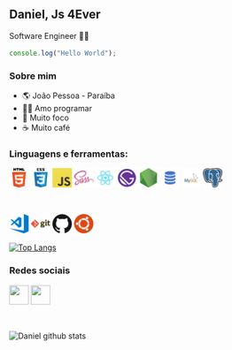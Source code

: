 ## **Daniel**, Js 4Ever

Software Engineer :man_technologist:

```javascript
console.log("Hello World");
```

### Sobre mim

- :earth_americas: João Pessoa - Paraíba
- :man_technologist: Amo programar
- :dart: Muito foco
- :coffee: Muito café

### Linguagens e ferramentas:

[<img alt="HTML5" width="35" src="https://raw.githubusercontent.com/github/explore/80688e429a7d4ef2fca1e82350fe8e3517d3494d/topics/html/html.png" />](https://www.w3schools.com/html/)
[<img alt="CSS3" width="35" src="https://raw.githubusercontent.com/github/explore/80688e429a7d4ef2fca1e82350fe8e3517d3494d/topics/css/css.png" />](https://developer.mozilla.org/pt-BR/docs/Web/CSS)
[<img alt="JavaScript" width="35" src="https://raw.githubusercontent.com/github/explore/80688e429a7d4ef2fca1e82350fe8e3517d3494d/topics/javascript/javascript.png" />](https://sass-lang.com/)
[<img alt="Sass" width="35" src="https://raw.githubusercontent.com/github/explore/80688e429a7d4ef2fca1e82350fe8e3517d3494d/topics/sass/sass.png" />](https://sass-lang.com/)
[<img alt="React" width="35" src="https://raw.githubusercontent.com/github/explore/80688e429a7d4ef2fca1e82350fe8e3517d3494d/topics/react/react.png" />](https://pt-br.reactjs.org/)
[<img alt="Gatsby" width="35" src="https://raw.githubusercontent.com/github/explore/e94815998e4e0713912fed477a1f346ec04c3da2/topics/gatsby/gatsby.png" />](https://www.gatsbyjs.org/)
[<img alt="Node.js" width="35" src="https://raw.githubusercontent.com/github/explore/80688e429a7d4ef2fca1e82350fe8e3517d3494d/topics/nodejs/nodejs.png" />](https://nodejs.org/en/)
[<img alt="SQL" width="35" src="https://raw.githubusercontent.com/github/explore/80688e429a7d4ef2fca1e82350fe8e3517d3494d/topics/sql/sql.png" />](https://www.microsoft.com/pt-br/sql-server/)
[<img alt="MySQL" width="35" src="https://raw.githubusercontent.com/github/explore/80688e429a7d4ef2fca1e82350fe8e3517d3494d/topics/mysql/mysql.png" />](https://www.mysql.com/)
[<img alt="Postgresql" width="35" src="https://raw.githubusercontent.com/github/explore/80688e429a7d4ef2fca1e82350fe8e3517d3494d/topics/postgresql/postgresql.png" />](https://www.postgresql.org/)

<br />

[<img alt="VSCode" width="35" src="https://raw.githubusercontent.com/github/explore/80688e429a7d4ef2fca1e82350fe8e3517d3494d/topics/visual-studio-code/visual-studio-code.png" />](https://code.visualstudio.com/)
[<img alt="Git" width="35" src="https://raw.githubusercontent.com/github/explore/80688e429a7d4ef2fca1e82350fe8e3517d3494d/topics/git/git.png" />](https://git-scm.com/)
[<img alt="GitHub" width="35" src="https://raw.githubusercontent.com/github/explore/78df643247d429f6cc873026c0622819ad797942/topics/github/github.png" />](https://github.com/)
[<img alt="Ubuntu" width="35" src="https://raw.githubusercontent.com/github/explore/80688e429a7d4ef2fca1e82350fe8e3517d3494d/topics/ubuntu/ubuntu.png" />](https://ubuntu.com/)



[![Top Langs](https://github-readme-stats.vercel.app/api/top-langs/?username=dannyelgjl&langs_count=8)](https://github.com/anuraghazra/github-readme-stats)



### Redes sociais

[<img width="35" height="35" src="https://cdn.jsdelivr.net/npm/simple-icons@v3/icons/linkedin.svg">](https://www.linkedin.com/in/danielgjl/)
[<img width="35" height="35" src="https://cdn.jsdelivr.net/npm/simple-icons@v3/icons/instagram.svg">](https://www.instagram.com/danieljeronimo_)

<br />

![Daniel github stats](https://github-readme-stats.vercel.app/api?username=dannyelgjl&show_icons=true&theme=dark)
